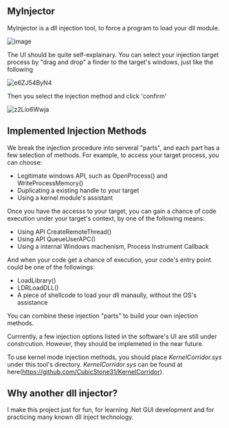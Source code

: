 ## MyInjector

MyInjector is a dll injection tool, to force a program to load your dll module.

![image](https://user-images.githubusercontent.com/90182934/148061599-d7604c54-ccf7-49c8-9383-f427da3c6ea5.png)

The UI should be quite self-explainary. You can select your injection target process by "drag and drop" a finder to the target's windows, just like the following

![e6ZJ54ByN4](https://user-images.githubusercontent.com/90182934/148766791-173f7c3a-9b86-411d-9564-b56b94f79d55.gif)

Then you select the injection method and click 'confirm'

![z2Lio6Wwja](https://user-images.githubusercontent.com/90182934/148767329-e145e744-6b81-4301-832d-1770f0fbf3df.gif)

## Implemented Injection Methods

We break the injection procedure into serveral "parts", and each part has a few selection of methods. For example, to access your target process, you can choose:

+ Legitimate windows API, such as OpenProcess() and WriteProcessMemory()
+ Duplicating a existing handle to your target
+ Using a kernel module's assistant

Once you have the accesss to your target, you can gain a chance of code execution under your target's context, by one of the following means:

+ Using API CreateRemoteThread()
+ Using API QueueUserAPC()
+ Using a internal Windows machenism, Process Instrument Callback

And when your code get a chance of execution, your code's entry point could be one of the followings:

+ LoadLibrary()
+ LDRLoadDLL()
+ A piece of shellcode to load your dll manaully, without the OS's assistance

You can combine these injection "parts" to build your own injection methods.

Currrently, a few injection options listed in the software's UI are still under constrcution. However, they should be implemeted in the near future.

To use kernel mode injection methods, you should place *KernelCorridor.sys* under this tool's directory. *KernelCorridor.sys* can be found at here(https://github.com/CubicStone31/KernelCorridor).

## Why another dll injector?

I make this project just for fun, for learning .Net GUI development and for practicing many known dll inject technology.
